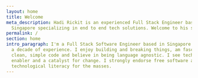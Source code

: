 ```yaml
---
layout: home
title: Welcome
meta_description: Hadi Rickit is an experienced Full Stack Engineer based in
  Singapore specializing in end to end tech solutions. Welcome to his site
permalink: /
section: home
intro_paragraph: I'm a Full Stack Software Engineer based in Singapore with half
  a decade of experience. I enjoy building and breaking things, am fascinated by
  clean, simple code and believe in being language agnostic. I see tech as an
  enabler and a catalyst for change. I strongly endorse free software and
  technological literacy for the masses.
---
```

